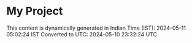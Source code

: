# My Project

This content is dynamically generated in Indian Time (IST): 2024-05-11 05:02:24 IST
Converted to UTC: 2024-05-10 23:32:24 UTC
